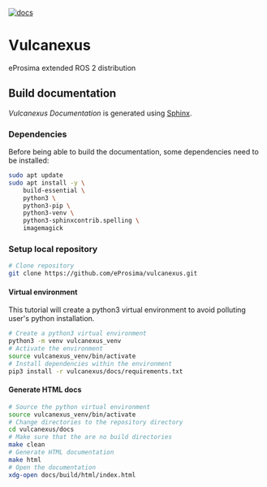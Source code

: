 [![docs](https://github.com/eProsima/vulcanexus/actions/workflows/docs.yml/badge.svg)](https://github.com/eProsima/vulcanexus/actions/workflows/docs.yml)

# Vulcanexus

eProsima extended ROS 2 distribution

## Build documentation

*Vulcanexus Documentation* is generated using [Sphinx](https://www.sphinx-doc.org).

### Dependencies

Before being able to build the documentation, some dependencies need to be installed:

```bash
sudo apt update
sudo apt install -y \
    build-essential \
    python3 \
    python3-pip \
    python3-venv \
    python3-sphinxcontrib.spelling \
    imagemagick
```

### Setup local repository

```bash
# Clone repository
git clone https://github.com/eProsima/vulcanexus.git
```

#### Virtual environment

This tutorial will create a python3 virtual environment to avoid polluting user's python installation.

```bash
# Create a python3 virtual environment
python3 -m venv vulcanexus_venv
# Activate the environment
source vulcanexus_venv/bin/activate
# Install dependencies within the environment
pip3 install -r vulcanexus/docs/requirements.txt
```

#### Generate HTML docs

```bash
# Source the python virtual environment
source vulcanexus_venv/bin/activate
# Change directories to the repository directory
cd vulcanexus/docs
# Make sure that the are no build directories
make clean
# Generate HTML documentation
make html
# Open the documentation
xdg-open docs/build/html/index.html
```

